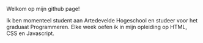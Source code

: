 Welkom op mijn github page!

Ik ben momenteel student aan Artedevelde Hogeschool en studeer voor het graduaat Programmeren.
Elke week oefen ik in mijn opleiding op HTML, CSS en Javascript.
